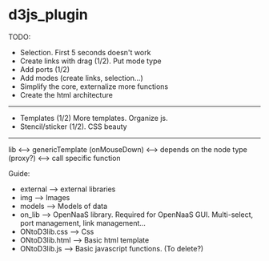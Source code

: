 d3js_plugin
===========

TODO:
 - Selection. First 5 seconds doesn't work
 - Create links with drag (1/2). Put mode type
 - Add ports (1/2)
 - Add modes (create links, selection...)
 - Simplify the core, externalize more functions
 - Create the html architecture

-----
 - Templates (1/2) More templates. Organize js.
 - Stencil/sticker (1/2). CSS beauty

-----

lib <--> genericTemplate (onMouseDown) <--> depends on the node type (proxy?) <--> call specific function



Guide:

- external --> external libraries
- img --> Images
- models --> Models of data
- on_lib --> OpenNaaS library. Required for OpenNaaS GUI. Multi-select, port management, link management...
- ONtoD3lib.css --> Css
- ONtoD3lib.html --> Basic html template
- ONtoD3lib.js --> Basic javascript functions. (To delete?)

